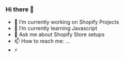 ### Hi there 👋

- 🔭 I’m currently working on Shopify Projects
- 🌱 I’m currently learning Javascript
- 💬 Ask me about Shopify Store setups
- 📫 How to reach me: ...
- ⚡
